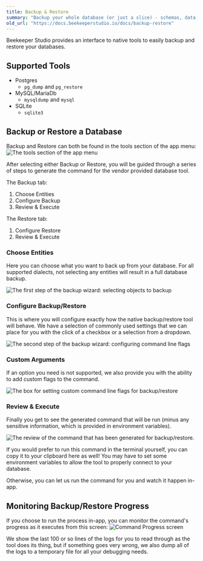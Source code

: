 ```yaml
---
title: Backup & Restore
summary: "Backup your whole database (or just a slice) - schemas, data, or both."
old_url: "https://docs.beekeeperstudio.io/docs/backup-restore"
---
```


Beekeeper Studio provides an interface to native tools to easily backup and restore your databases.

## Supported Tools
- Postgres
	- `pg_dump` and `pg_restore`
- MySQL/MariaDb
	- `mysqldump` and `mysql`
- SQLite
	- `sqlite3`

## Backup or Restore a Database
Backup and Restore can both be found in the tools section of the app menu:
![The tools section of the app menu](/assets/images/backup-restore-89.png)

After selecting either Backup or Restore, you will be guided through a series of steps to generate the command for the vendor provided database tool.

The Backup tab:
1. Choose Entities
2. Configure Backup
3. Review & Execute

The Restore tab:
1. Configure Restore
2. Review & Execute

### Choose Entities
Here you can choose what you want to back up from your database. For all supported dialects, not selecting any entities will result in a full database backup.

![The first step of the backup wizard: selecting objects to backup](/assets/images/backup-restore-91.png)

### Configure Backup/Restore
This is where you will configure exactly how the native backup/restore tool will behave. We have a selection of commonly used settings that we can place for you with the click of a checkbox or a selection from a dropdown.

![The second step of the backup wizard: configuring command line flags](/assets/images/backup-restore-92.png)

### Custom Arguments
If an option you need is not supported, we also provide you with the ability to add custom flags to the command.

![The box for setting custom command line flags for backup/restore](/assets/images/backup-restore-93.png)

### Review & Execute
Finally you get to see the generated command that will be run (minus any sensitive information, which is provided in environment variables).

![The review of the command that has been generated for backup/restore.](/assets/images/backup-restore-94.png)

If you would prefer to run this command in the terminal yourself, you can copy it to your clipboard here as well! You may have to set some environment variables to allow the tool to properly connect to your database.

Otherwise, you can let us run the command for you and watch it happen in-app.

## Monitoring Backup/Restore Progress
If you choose to run the process in-app, you can monitor the command's progress as it executes from this screen:
![Command Progress screen](/assets/images/backup-restore-154.png)

We show the last 100 or so lines of the logs for you to read through as the tool does its thing, but if something goes very wrong, we also dump all of the logs to a temporary file for all your debugging needs.

